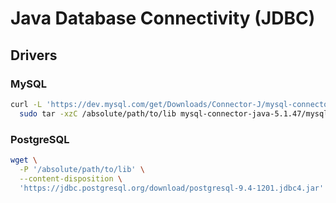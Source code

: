 # Java Database Connectivity (JDBC)

## Drivers

### MySQL

```sh
curl -L 'https://dev.mysql.com/get/Downloads/Connector-J/mysql-connector-java-5.1.47.tar.gz' | \
  sudo tar -xzC /absolute/path/to/lib mysql-connector-java-5.1.47/mysql-connector-java-5.1.47.jar --strip-components 1
```

### PostgreSQL

```sh
wget \
  -P '/absolute/path/to/lib' \
  --content-disposition \
  'https://jdbc.postgresql.org/download/postgresql-9.4-1201.jdbc4.jar'
```
